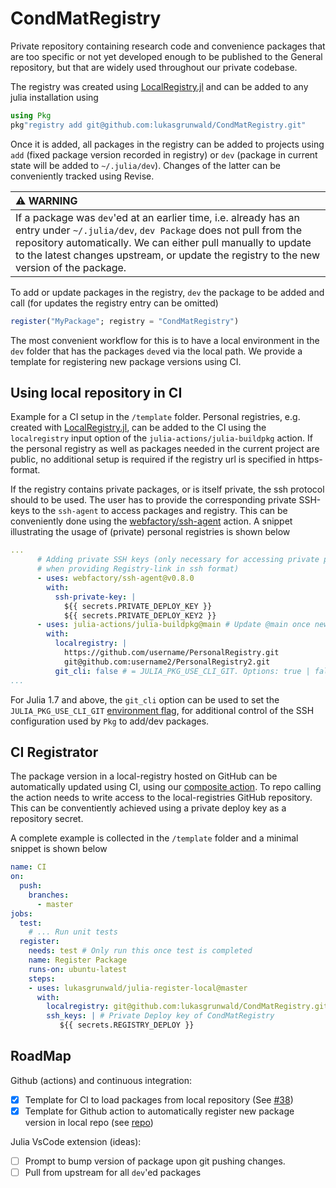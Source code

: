 # CondMatRegistry

Private repository containing research code and convenience packages that are too specific or not yet developed enough to be published to the General repository, but that are widely used throughout our private codebase.

The registry was created using [LocalRegistry.jl](LocalRegistry.jl) and can be added to any julia installation using
```julia
using Pkg
pkg"registry add git@github.com:lukasgrunwald/CondMatRegistry.git"
```
Once it is added, all packages in the registry can be added to projects using `add` (fixed package version recorded in registry) or `dev` (package in current state will be added to `~/.julia/dev`). Changes of the latter can be conveniently tracked using Revise.

| :warning: WARNING           |
|:----------------------------|
| If a package was `dev`'ed at an earlier time, i.e. already has an entry under `~/.julia/dev`, `dev Package` does not pull from the repository automatically. We can either pull manually to update to the latest changes upstream, or update the registry to the new version of the package.     |

To add or update packages in the registry, `dev` the package to be added and call (for updates the registry entry can be omitted)
```julia
register("MyPackage"; registry = "CondMatRegistry")
```
The most convenient workflow for this is to have a local environment in the `dev` folder that has the packages `dev`ed via the local path. We provide a template for registering new package versions using CI.

## Using local repository in CI

Example for a CI setup in the `/template` folder. Personal registries, e.g. created with [LocalRegistry.jl](https://github.com/GunnarFarneback/LocalRegistry.jl), can be added to the CI using the `localregistry` input option of the `julia-actions/julia-buildpkg` action. If the personal registry as well as packages needed in the current project are public, no additional setup is required if the registry url is specified in https-format.

If the registry contains private packages, or is itself private, the ssh protocol should to be used. The user has to provide the corresponding private SSH-keys to the `ssh-agent` to access packages and registry. This can be conveniently done using the [webfactory/ssh-agent](https://github.com/webfactory/ssh-agent) action. A snippet illustrating the usage of (private) personal registries is shown below

```yaml
...   
      # Adding private SSH keys (only necessary for accessing private packages and/or 
      # when providing Registry-link in ssh format)
      - uses: webfactory/ssh-agent@v0.8.0
        with:
          ssh-private-key: |
            ${{ secrets.PRIVATE_DEPLOY_KEY }}
            ${{ secrets.PRIVATE_DEPLOY_KEY2 }}
      - uses: julia-actions/julia-buildpkg@main # Update @main once new taged version available
        with:
          localregistry: |
            https://github.com/username/PersonalRegistry.git
            git@github.com:username2/PersonalRegistry2.git
          git_cli: false # = JULIA_PKG_USE_CLI_GIT. Options: true | false (default)
...
```

For Julia 1.7 and above, the `git_cli` option can be used to set the `JULIA_PKG_USE_CLI_GIT` [environment flag](https://docs.julialang.org/en/v1/manual/environment-variables/), for additional control of the SSH configuration used by `Pkg` to add/dev packages.

## CI Registrator

The package version in a local-registry hosted on GitHub can be automatically updated using CI, using our [composite action](https://github.com/lukasgrunwald/julia-register-local). To repo calling the action needs to write access to the local-registries GitHub repository. This can be conventiently achieved using a private deploy key as a repository secret.

A complete example is collected in the `/template` folder and a minimal snippet is shown below

```yaml
name: CI
on:
  push:
    branches:
      - master
jobs:
  test:
    # ... Run unit tests 
  register:
    needs: test # Only run this once test is completed
    name: Register Package
    runs-on: ubuntu-latest
    steps:
    - uses: lukasgrunwald/julia-register-local@master
      with:
        localregistry: git@github.com:lukasgrunwald/CondMatRegistry.git
        ssh_keys: | # Private Deploy key of CondMatRegistry
           ${{ secrets.REGISTRY_DEPLOY }}
```

## RoadMap

Github (actions) and continuous integration:
- [x] Template for CI to load packages from local repository (See [#38](https://github.com/julia-actions/julia-buildpkg/pull/38))
- [x] Template for Github action to automatically register new package version in local repo (see [repo](https://github.com/lukasgrunwald/julia-register-local))

Julia VsCode extension (ideas):
- [ ] Prompt to bump version of package upon git pushing changes.
- [ ] Pull from upstream for all `dev`'ed packages